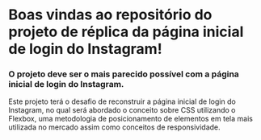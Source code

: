 # Boas vindas ao repositório do projeto de réplica da página inicial de login do Instagram!

### O projeto deve ser o mais parecido possível com a página inicial de login do Instagram.

Este projeto terá o desafio de reconstruir a página inicial de login do Instagram, no qual será abordado o conceito sobre CSS utilizando o Flexbox, uma metodologia de posicionamento de elementos em tela mais utilizada no mercado assim como conceitos de responsividade.
